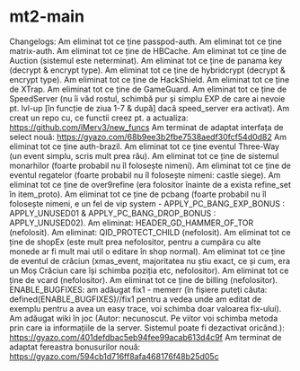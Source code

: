 # mt2-main
 
 Changelogs: 
 Am eliminat tot ce ține passpod-auth. 
 Am eliminat tot ce ține matrix-auth. 
 Am eliminat tot ce ține de HBCache.
 Am eliminat tot ce ține de Auction (sistemul este neterminat).
 Am eliminat tot ce ține de panama key (decrypt & encrypt type).
 Am eliminat tot ce ține de hybridcrypt (decrypt & encrypt type).
 Am eliminat tot ce ține de HackShield.
 Am eliminat tot ce ține de XTrap.
 Am eliminat tot ce ține de GameGuard.
 Am eliminat tot ce ține de SpeedServer (nu îi văd rostul, schimbă pur și simplu EXP de care ai nevoie pt. lvl-up [în funcție de ziua 1-7 & după] dacă speed_server era activat).
 Am creat un repo cu, ce functii creez pt. a actualiza: https://github.com/iMerv3/new_funcs
 Am terminat de adaptat interfața de select nouă: https://gyazo.com/68b9ee3b2fbe7538aedf30fcf54d0d82
 Am eliminat tot ce ține auth-brazil.
 Am eliminat tot ce ține eventul Three-Way (un event simplu, scris mult prea rău).
 Am eliminat tot ce ține de sistemul monarhilor (foarte probabil nu îl folosește nimeni).
 Am eliminat tot ce ține de eventul regatelor (foarte probabil nu îl folosește nimeni: castle siege).
 Am eliminat tot ce ține de over9refine (era folositor înainte de a exista refine_set în item_proto).
 Am eliminat tot ce ține de pcbang (foarte probabil nu îl folosește nimeni, e un fel de vip system - APPLY_PC_BANG_EXP_BONUS : APPLY_UNUSED01 & APPLY_PC_BANG_DROP_BONUS : APPLY_UNUSED02).
 Am eliminat: HEADER_GD_HAMMER_OF_TOR (nefolosit). 
 Am eliminat: QID_PROTECT_CHILD (nefolosit).
 Am eliminat tot ce ține de shopEx (este mult prea nefolositor, pentru a cumpăra cu alte monede ar fi mult mai util o editare în shop normal).
 Am eliminat tot ce ține de eventul de crăciun (xmas_event, majoritatea nu știu exact, ce și cum, era un Moș Crăciun care își schimba poziția etc, nefolositor).
 Am eliminat tot ce ține de vcard (nefolositor).
 Am eliminat tot ce ține de billing (nefolositor).
 ENABLE_BUGFIXES: am adăugat fix1 - memerr (în fișiere puteți căuta: defined(ENABLE_BUGFIXES)//fix1 pentru a vedea unde am editat de exemplu pentru a avea un easy trace, voi schimba doar valoarea fix-ului). 
 Am adăugat wiki în joc (Autor: necunoscut. Pe viitor voi schimba metoda prin care ia informațiile de la server. Sistemul poate fi dezactivat oricând.): https://gyazo.com/401defdbac5eb94fee99acab613d4c9f
 Am terminat de adaptat fereastra bonusurilor nouă: https://gyazo.com/594cb1d716ff8afa468176f48b25d05c
